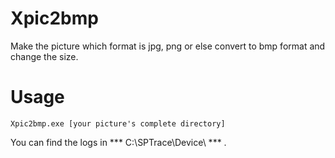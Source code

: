 # Xpic2bmp
Make the picture which format is  jpg, png or else convert to bmp format and change the size.

# Usage
~~~
Xpic2bmp.exe [your picture's complete directory]
~~~
You can find the logs in  *** C:\SPTrace\Device\ *** . 
